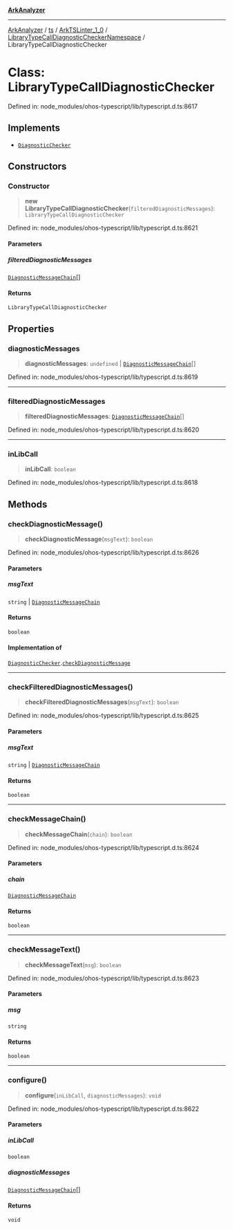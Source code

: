 [**ArkAnalyzer**](../../../../../../../../README.md)

***

[ArkAnalyzer](../../../../../../../../globals.md) / [ts](../../../../../README.md) / [ArkTSLinter\_1\_0](../../../README.md) / [LibraryTypeCallDiagnosticCheckerNamespace](../README.md) / LibraryTypeCallDiagnosticChecker

# Class: LibraryTypeCallDiagnosticChecker

Defined in: node\_modules/ohos-typescript/lib/typescript.d.ts:8617

## Implements

- [`DiagnosticChecker`](../../DiagnosticCheckerNamespace/interfaces/DiagnosticChecker.md)

## Constructors

### Constructor

> **new LibraryTypeCallDiagnosticChecker**(`filteredDiagnosticMessages`): `LibraryTypeCallDiagnosticChecker`

Defined in: node\_modules/ohos-typescript/lib/typescript.d.ts:8621

#### Parameters

##### filteredDiagnosticMessages

[`DiagnosticMessageChain`](../../../../../interfaces/DiagnosticMessageChain.md)[]

#### Returns

`LibraryTypeCallDiagnosticChecker`

## Properties

### diagnosticMessages

> **diagnosticMessages**: `undefined` \| [`DiagnosticMessageChain`](../../../../../interfaces/DiagnosticMessageChain.md)[]

Defined in: node\_modules/ohos-typescript/lib/typescript.d.ts:8619

***

### filteredDiagnosticMessages

> **filteredDiagnosticMessages**: [`DiagnosticMessageChain`](../../../../../interfaces/DiagnosticMessageChain.md)[]

Defined in: node\_modules/ohos-typescript/lib/typescript.d.ts:8620

***

### inLibCall

> **inLibCall**: `boolean`

Defined in: node\_modules/ohos-typescript/lib/typescript.d.ts:8618

## Methods

### checkDiagnosticMessage()

> **checkDiagnosticMessage**(`msgText`): `boolean`

Defined in: node\_modules/ohos-typescript/lib/typescript.d.ts:8626

#### Parameters

##### msgText

`string` | [`DiagnosticMessageChain`](../../../../../interfaces/DiagnosticMessageChain.md)

#### Returns

`boolean`

#### Implementation of

[`DiagnosticChecker`](../../DiagnosticCheckerNamespace/interfaces/DiagnosticChecker.md).[`checkDiagnosticMessage`](../../DiagnosticCheckerNamespace/interfaces/DiagnosticChecker.md#checkdiagnosticmessage)

***

### checkFilteredDiagnosticMessages()

> **checkFilteredDiagnosticMessages**(`msgText`): `boolean`

Defined in: node\_modules/ohos-typescript/lib/typescript.d.ts:8625

#### Parameters

##### msgText

`string` | [`DiagnosticMessageChain`](../../../../../interfaces/DiagnosticMessageChain.md)

#### Returns

`boolean`

***

### checkMessageChain()

> **checkMessageChain**(`chain`): `boolean`

Defined in: node\_modules/ohos-typescript/lib/typescript.d.ts:8624

#### Parameters

##### chain

[`DiagnosticMessageChain`](../../../../../interfaces/DiagnosticMessageChain.md)

#### Returns

`boolean`

***

### checkMessageText()

> **checkMessageText**(`msg`): `boolean`

Defined in: node\_modules/ohos-typescript/lib/typescript.d.ts:8623

#### Parameters

##### msg

`string`

#### Returns

`boolean`

***

### configure()

> **configure**(`inLibCall`, `diagnosticMessages`): `void`

Defined in: node\_modules/ohos-typescript/lib/typescript.d.ts:8622

#### Parameters

##### inLibCall

`boolean`

##### diagnosticMessages

[`DiagnosticMessageChain`](../../../../../interfaces/DiagnosticMessageChain.md)[]

#### Returns

`void`
